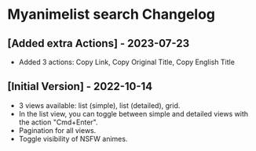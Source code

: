 # Myanimelist search Changelog

## [Added extra Actions] - 2023-07-23

- Added 3 actions: Copy Link, Copy Original Title, Copy English Title

## [Initial Version] - 2022-10-14

- 3 views available: list (simple), list (detailed), grid.
- In the list view, you can toggle between simple and detailed views with the action "Cmd+Enter".
- Pagination for all views.
- Toggle visibility of NSFW animes.
